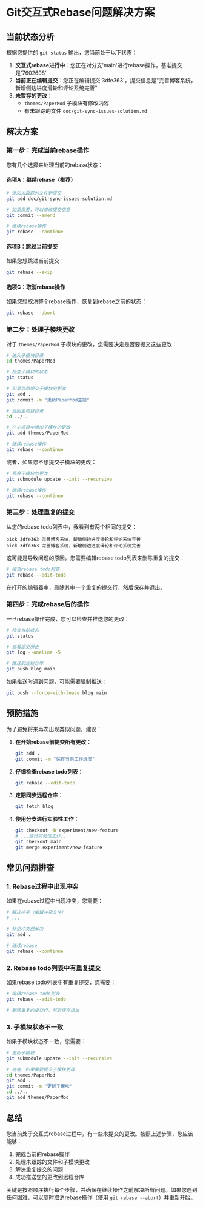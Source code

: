 # Git交互式Rebase问题解决方案

## 当前状态分析

根据您提供的 `git status` 输出，您当前处于以下状态：

1. **交互式rebase进行中**：您正在对分支'main'进行rebase操作，基准提交是'7602698'
2. **当前正在编辑提交**：您正在编辑提交'3dfe363'，提交信息是"完善博客系统，新增侧边进度滑轮和评论系统完善"
3. **未暂存的更改**：
   - `themes/PaperMod` 子模块有修改内容
   - 有未跟踪的文件 `doc/git-sync-issues-solution.md`

## 解决方案

### 第一步：完成当前rebase操作

您有几个选择来处理当前的rebase状态：

#### 选项A：继续rebase（推荐）

```bash
# 添加未跟踪的文件到提交
git add doc/git-sync-issues-solution.md

# 如果需要，可以修改提交信息
git commit --amend

# 继续rebase操作
git rebase --continue
```

#### 选项B：跳过当前提交

如果您想跳过当前提交：

```bash
git rebase --skip
```

#### 选项C：取消rebase操作

如果您想取消整个rebase操作，恢复到rebase之前的状态：

```bash
git rebase --abort
```

### 第二步：处理子模块更改

对于 `themes/PaperMod` 子模块的更改，您需要决定是否要提交这些更改：

```bash
# 进入子模块目录
cd themes/PaperMod

# 检查子模块的状态
git status

# 如果您想提交子模块的更改
git add .
git commit -m "更新PaperMod主题"

# 返回主项目目录
cd ../..

# 在主项目中添加子模块的更改
git add themes/PaperMod

# 继续rebase操作
git rebase --continue
```

或者，如果您不想提交子模块的更改：

```bash
# 丢弃子模块的更改
git submodule update --init --recursive

# 继续rebase操作
git rebase --continue
```

### 第三步：处理重复的提交

从您的rebase todo列表中，我看到有两个相同的提交：
```
pick 3dfe363 完善博客系统，新增侧边进度滑轮和评论系统完善
pick 3dfe363 完善博客系统，新增侧边进度滑轮和评论系统完善
```

这可能是导致问题的原因。您需要编辑rebase todo列表来删除重复的提交：

```bash
# 编辑rebase todo列表
git rebase --edit-todo
```

在打开的编辑器中，删除其中一个重复的提交行，然后保存并退出。

### 第四步：完成rebase后的操作

一旦rebase操作完成，您可以检查并推送您的更改：

```bash
# 检查当前状态
git status

# 查看提交历史
git log --oneline -5

# 推送到远程仓库
git push blog main
```

如果推送时遇到问题，可能需要强制推送：

```bash
git push --force-with-lease blog main
```

## 预防措施

为了避免将来再次出现类似问题，建议：

1. **在开始rebase前提交所有更改**：
   ```bash
   git add .
   git commit -m "保存当前工作进度"
   ```

2. **仔细检查rebase todo列表**：
   ```bash
   git rebase --edit-todo
   ```

3. **定期同步远程仓库**：
   ```bash
   git fetch blog
   ```

4. **使用分支进行实验性工作**：
   ```bash
   git checkout -b experiment/new-feature
   # ...进行实验性工作...
   git checkout main
   git merge experiment/new-feature
   ```

## 常见问题排查

### 1. Rebase过程中出现冲突

如果在rebase过程中出现冲突，您需要：

```bash
# 解决冲突（编辑冲突文件）
# ...

# 标记冲突已解决
git add .

# 继续rebase
git rebase --continue
```

### 2. Rebase todo列表中有重复提交

如果rebase todo列表中有重复提交，您需要：

```bash
# 编辑rebase todo列表
git rebase --edit-todo

# 删除重复的提交行，然后保存退出
```

### 3. 子模块状态不一致

如果子模块状态不一致，您需要：

```bash
# 更新子模块
git submodule update --init --recursive

# 或者，如果需要提交子模块更改
cd themes/PaperMod
git add .
git commit -m "更新子模块"
cd ../..
git add themes/PaperMod
```

## 总结

您当前处于交互式rebase过程中，有一些未提交的更改。按照上述步骤，您应该能够：

1. 完成当前的rebase操作
2. 处理未跟踪的文件和子模块更改
3. 解决重复提交的问题
4. 成功推送您的更改到远程仓库

关键是按照顺序执行每个步骤，并确保在继续操作之前解决所有问题。如果您遇到任何困难，可以随时取消rebase操作（使用 `git rebase --abort`）并重新开始。
